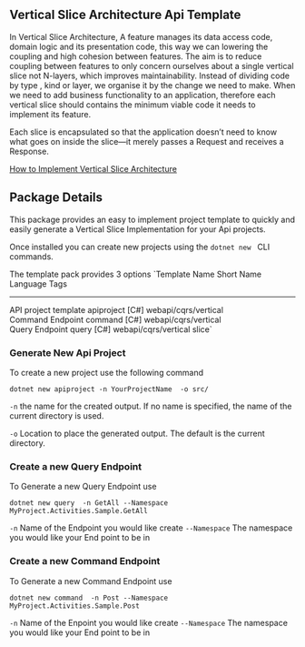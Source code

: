 
## Vertical Slice Architecture Api Template

In Vertical Slice Architecture, A feature manages its data access code, domain logic and its presentation code, this way we can lowering the coupling and high cohesion between features. The aim is to reduce coupling between features to only concern ourselves about a single vertical slice not N-layers, which improves maintainability. Instead of dividing code by type , kind or layer, we organise it by the change we need to make. When we need to add business functionality to an application, therefore each vertical slice should contains the minimum viable code it needs to implement its feature.

Each slice is encapsulated so that the application doesn’t need to know what goes on inside the slice—it merely passes a Request and receives a Response.

[How to Implement Vertical Slice Architecture](https://garywoodfine.com/implementing-vertical-slice-architecture/ "How to Implement Vertical Slice Architecture | Gary Woodfine")


## Package Details

This package provides an easy to implement project template to quickly and easily generate a Vertical Slice Implementation for your Api projects.

Once installed you can create new projects using the `dotnet new ` CLI commands.

The template pack provides 3 options
`Template Name         Short Name  Language  Tags                      
--------------------  ----------  --------  --------------------------
API project template  apiproject  [C#]      webapi/cqrs/vertical      
Command Endpoint      command     [C#]      webapi/cqrs/vertical      
Query Endpoint        query       [C#]      webapi/cqrs/vertical slice`

### Generate New Api Project

To create a new project use the following command

`dotnet new apiproject -n YourProjectName  -o src/`

`-n` the name for the created output. If no name is specified, the name of the current directory is used.

`-o` Location to place the generated output. The default is the current directory.

### Create a new Query Endpoint

To Generate a new Query Endpoint use

`dotnet new query  -n GetAll --Namespace MyProject.Activities.Sample.GetAll`

`-n` Name of the Endpoint you would like create
`--Namespace` The namespace you would like your End point to be in

### Create a new Command Endpoint

To Generate a new Command Endpoint use

`dotnet new command  -n Post --Namespace MyProject.Activities.Sample.Post`

`-n` Name of the Enpoint you would like create
`--Namespace` The namespace you would like your End point to be in

